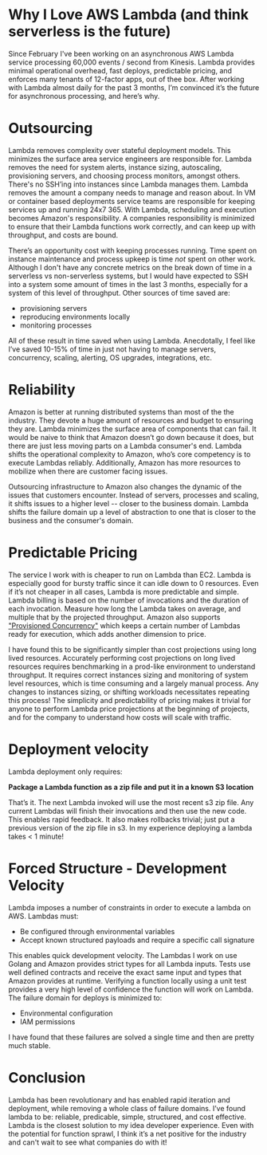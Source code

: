 # Why I Love AWS Lambda (and think serverless is the future)

Since February I've been working on an asynchronous AWS Lambda service processing 60,000 events / second from Kinesis. Lambda provides minimal operational overhead, fast deploys, predictable pricing, and enforces many tenants of 12-factor apps, out of thee box. After working with Lambda almost daily for the past 3 months, I’m convinced it’s the future for asynchronous processing, and here’s why.

# Outsourcing 

Lambda removes complexity over stateful deployment models. This minimizes the surface area service engineers are responsible for. Lambda removes the need for system alerts, instance sizing, autoscaling, provisioning servers, and choosing process monitors, amongst others. There's no SSH’ing into instances since Lambda manages them. Lambda removes the amount a company needs to manage and reason about. In VM or container based deployments service teams are responsible for keeping services up and running 24x7 365. With Lambda, scheduling and execution becomes Amazon's responsibility. A companies responsibility is minimized to ensure that their Lambda functions work correctly, and can keep up with throughput, and costs are bound. 

There’s an opportunity cost with keeping processes running. Time spent on instance maintenance and process upkeep is time *not* spent on other work. Although I don't have any concrete metrics on the break down of time in a serverless vs non-serverless systems, but I would have expected to SSH into a system some amount of times in the last 3 months, especially for a system of this level of throughput. Other sources of time saved are: 

- provisioning servers
- reproducing environments locally
- monitoring processes
    
All of these result in time saved when using Lambda. Anecdotally, I feel like I’ve saved 10-15% of time in just not having to manage servers, concurrency, scaling, alerting, OS upgrades, integrations, etc. 

# Reliability 

Amazon is better at running distributed systems than most of the the industry. They devote a huge amount of resources and budget to ensuring they are. Lambda minimizes the surface area of components that can fail. It would be naive to think that Amazon doesn’t go down because it does, but there are just less moving parts on a Lambda consumer's end. Lambda shifts the operational complexity to Amazon, who’s core competency is to execute Lambdas reliably. Additionally, Amazon has more resources to mobilize when there are customer facing issues. 

Outsourcing infrastructure to Amazon also changes the dynamic of the issues that customers encounter. Instead of servers, processes and scaling, it shifts issues to a higher level -- closer to the business domain. Lambda shifts the failure domain up a level of abstraction to one that is closer to the business and the consumer's domain.

# Predictable Pricing

The service I work with is cheaper to run on Lambda than EC2. Lambda is especially good for bursty traffic since it can idle down to 0 resources. Even if it’s not cheaper in all cases, Lambda is more predictable and simple. Lambda billing is based on the number of invocations and the duration of each invocation. Measure how long the Lambda takes on average, and multiple that by the projected throughput. Amazon also supports ["Provisioned Concurrency"](https://docs.aws.amazon.com/lambda/latest/dg/configuration-concurrency.html) which keeps a certain number of Lambdas ready for execution, which adds another dimension to price. 

I have found this to be significantly simpler than cost projections using long lived resources. Accurately performing cost projections on long lived resources requires benchmarking in a prod-like environment to understand throughput. It requires correct instances sizing and monitoring of system level resources, which is time consuming and a largely manual process. Any changes to instances sizing, or shifting workloads necessitates repeating this process! The simplicity and predictability of pricing makes it trivial for anyone to perform Lambda price projections at the beginning of projects, and for the company to understand how costs will scale with traffic.

# Deployment velocity

Lambda deployment only requires:

**Package a Lambda function as a zip file and put it in a known S3 location**

That’s it. The next Lambda invoked will use the most recent s3 zip file. Any current Lambdas will finish their invocations and then use the new code. This enables rapid feedback. It also makes rollbacks trivial; just put a previous version of the zip file in s3. In my experience deploying a lambda takes < 1 minute!

# Forced Structure - Development Velocity

Lambda imposes a number of constraints in order to execute a lambda on AWS. Lambdas must:

- Be configured through environmental variables
- Accept known structured payloads and require a specific call signature

This enables quick development velocity. The Lambdas I work on use Golang and Amazon provides strict types for all Lambda inputs. Tests use well defined contracts and receive the exact same input and types that Amazon provides at runtime. Verifying a function locally using a unit test provides a very high level of confidence the function will work on Lambda. The failure domain for deploys is minimized to:

- Environmental configuration
- IAM permissions

I have found that these failures are solved a single time and then are pretty much stable.

# Conclusion

Lambda has been revolutionary and has enabled rapid iteration and deployment, while removing a whole class of failure domains. I’ve found lambda to be: reliable, predicable, simple, structured, and cost effective. Lambda is the closest solution to my idea developer experience. Even with the potential for function sprawl, I think it’s a net positive for the industry and can't wait to see what companies do with it! 
